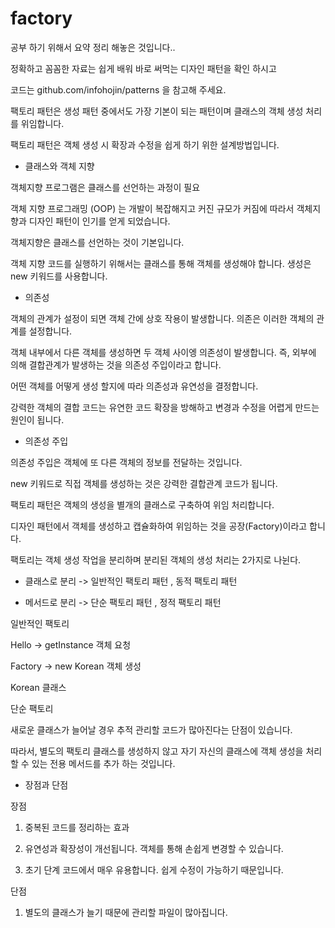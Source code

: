 # factory
공부 하기 위해서 요약 정리 해놓은 것입니다..

 

정확하고 꼼꼼한 자료는 쉽게 배워 바로 써먹는 디자인 패턴을 확인 하시고

코드는 github.com/infohojin/patterns 을 참고해 주세요.
 

팩토리 패턴은 생성 패턴 중에서도 가장 기본이 되는 패턴이며 클래스의 객체 생성 처리를 위임합니다.

 

팩토리 패턴은 객체 생성 시 확장과 수정을 쉽게 하기 위한 설계방법입니다.

- 클래스와 객체 지향

객체지향 프로그램은 클래스를 선언하는 과정이 필요

 

객체 지향 프로그래밍 (OOP) 는 개발이 복잡해지고 커진 규모가 커짐에 따라서 객체지향과 디자인 패턴이 인기를 얻게 되었습니다.  

 

객체지향은 클래스를 선언하는 것이 기본입니다. 

객체 지향 코드를 실행하기 위해서는 클래스를 통해 객체를 생성해야 합니다. 생성은 new 키워드를 사용합니다.
 
- 의존성
 

객체의 관계가 설정이 되면 객체 간에 상호 작용이 발생합니다. 의존은 이러한 객체의 관계를 설정합니다. 

 

객체 내부에서 다른 객체를 생성하면 두 객체 사이엥 의존성이 발생합니다. 즉, 외부에 의해 결합관계가 발생하는 것을 의존성 주입이라고 합니다.
 

어떤 객체를 어떻게 생성 할지에 따라 의존성과 유연성을 결정합니다.

 

강력한 객체의 결합 코드는 유연한 코드 확장을 방해하고 변경과 수정을 어렵게 만드는 원인이 됩니다.

 

- 의존성 주입


의존성 주입은 객체에 또 다른 객체의 정보를 전달하는 것입니다.


new 키워드로 직접 객체를 생성하는 것은 강력한 결합관계 코드가 됩니다.

 

팩토리 패턴은 객체의 생성을 별개의 클래스로 구축하여 위임 처리합니다.

 

디자인 패턴에서 객체를 생성하고 캡슐화하여 위임하는 것을 공장(Factory)이라고 합니다.

 

팩토리는 객체 생성 작업을 분리하며 분리된 객체의 생성 처리는 2가지로 나뉜다.

 

- 클래스로 분리  -> 일반적인 팩토리 패턴 , 동적 팩토리 패턴

- 메서드로 분리  -> 단순 팩토리 패턴 , 정적 팩토리 패턴

일반적인 팩토리

 

Hello  -> getInstance 객체 요청

Factory -> new Korean 객체 생성

Korean 클래스


단순 팩토리

 

새로운 클래스가 늘어날 경우 추적 관리할 코드가 많아진다는 단점이 있습니다.

 

따라서, 별도의 팩토리 클래스를 생성하지 않고 자기 자신의 클래스에 객체 생성을 처리할 수 있는 전용 메서드를 추가 하는 것입니다.


- 장점과 단점

장점

1. 중복된 코드를 정리하는 효과

 

2. 유연성과 확장성이 개선됩니다. 객체를 통해 손쉽게 변경할 수 있습니다.

 

3. 초기 단계 코드에서 매우 유용합니다. 쉽게 수정이 가능하기 때문입니다.

 

단점

1. 별도의 클래스가 늘기 때문에 관리할 파일이 많아집니다. 
